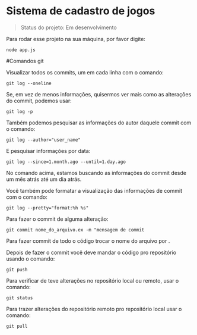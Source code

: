 <h1>Sistema de cadastro de jogos</h1>

>Status do projeto: Em desenvolvimento

Para rodar esse projeto na sua máquina, por favor digite:
```
node app.js
```

#Comandos git

Visualizar todos os commits, um em cada linha com o comando:
```
git log --oneline
```
Se, em vez de menos informações, quisermos ver mais como as alterações do commit, podemos usar:
```
git log -p
```
Também podemos pesquisar as informações do autor daquele commit com o comando:
```
git log --author="user_name"
```
E pesquisar informações por data:
```
git log --since=1.month.ago --until=1.day.ago
```
No comando acima, estamos buscando as informações do commit desde um mês atrás até um dia atrás.

Você também pode formatar a visualização das informações de commit com o comando:
```
git log --pretty="format:%h %s"
```
Para fazer o commit de alguma alteração:
```
git commit nome_do_arquivo.ex -m "mensagem de commit
```
Para fazer commit de todo o código trocar o nome do arquivo por .

Depois de fazer o commit você deve mandar o código pro repositório usando o comando:
```
git push
```
Para verificar de teve alterações no repositório local ou remoto, usar o comando:
```
git status
```
Para trazer alterações do repositório remoto pro repositório local usar o comando:
```
git pull
```
